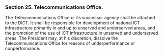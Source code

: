 ### Section 25. Telecommunications Office.

The Telecommunications Office or its successor agency shall be attached to the DICT. It shall be responsible for development of national ICT
infrastructure primarily in and up to unserved and underserved areas, and the promotion of the use of ICT infrastructure in unserved and
underserved areas. The President may, at his discretion, dissolve the Telecommunications Office for reasons of underperformance or nonperformance.
